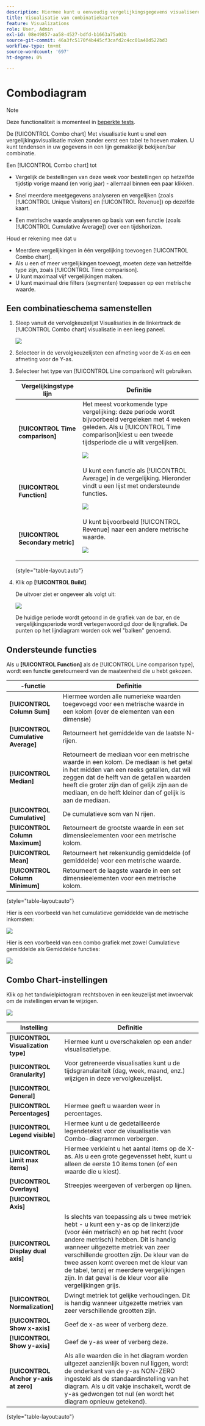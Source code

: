 ```yaml
---
description: Hiermee kunt u eenvoudig vergelijkingsgegevens visualiseren in Analysis Workspace, zoals bouwvergelijkingen met vorige maand, vorig jaar enzovoort.
title: Visualisatie van combinatiekaarten
feature: Visualizations
role: User, Admin
exl-id: 08e49857-aa58-4527-bdfd-b1663a75a02b
source-git-commit: 46a3fc5170f4b445cf3cafd2c4cc01a40d522bd3
workflow-type: tm+mt
source-wordcount: '697'
ht-degree: 0%

---
```


# Combodiagram

>[!NOTE]
>
>Deze functionaliteit is momenteel in [beperkte tests](/help/release-notes/releases.md).

De [!UICONTROL Combo chart] Met visualisatie kunt u snel een vergelijkingsvisualisatie maken zonder eerst een tabel te hoeven maken. U kunt tendensen in uw gegevens in een lijn gemakkelijk bekijken/bar combinatie.

Een [!UICONTROL Combo chart] tot

* Vergelijk de bestellingen van deze week voor bestellingen op hetzelfde tijdstip vorige maand (en vorig jaar) - allemaal binnen een paar klikken.

* Snel meerdere meetgegevens analyseren en vergelijken (zoals [!UICONTROL Unique Visitors] en [!UICONTROL Revenue]) op dezelfde kaart.

* Een metrische waarde analyseren op basis van een functie (zoals [!UICONTROL Cumulative Average]) over een tijdshorizon.

Houd er rekening mee dat u

* Meerdere vergelijkingen in één vergelijking toevoegen [!UICONTROL Combo chart].
* Als u een of meer vergelijkingen toevoegt, moeten deze van hetzelfde type zijn, zoals [!UICONTROL Time comparison].
* U kunt maximaal vijf vergelijkingen maken.
* U kunt maximaal drie filters (segmenten) toepassen op een metrische waarde.

## Een combinatieschema samenstellen

1. Sleep vanuit de vervolgkeuzelijst Visualisaties in de linkertrack de [!UICONTROL Combo chart] visualisatie in een leeg paneel.

   ![](assets/combo-chart-build.png)

1. Selecteer in de vervolgkeuzelijsten een afmeting voor de X-as en een afmeting voor de Y-as.

1. Selecteer het type van [!UICONTROL Line comparison] wilt gebruiken.

   | Vergelijkingstype lijn | Definitie |
   | --- | --- |
   | **[!UICONTROL Time comparison]** | Het meest voorkomende type vergelijking: deze periode wordt bijvoorbeeld vergeleken met 4 weken geleden. Als u [!UICONTROL Time comparison]kiest u een tweede tijdsperiode die u wilt vergelijken.<p>![](assets/combo-time-period.png) |
   | **[!UICONTROL Function]** | U kunt een functie als [!UICONTROL Average] in de vergelijking. Hieronder vindt u een lijst met ondersteunde functies.<p>![](assets/combo-functions.png) |
   | **[!UICONTROL Secondary metric]** | U kunt bijvoorbeeld [!UICONTROL Revenue] naar een andere metrische waarde.<p>![](assets/combo-2metrics.png) |

   {style=&quot;table-layout:auto&quot;}

1. Klik op **[!UICONTROL Build]**.

   De uitvoer ziet er ongeveer als volgt uit:

   ![](assets/combo-output.png)

   De huidige periode wordt getoond in de grafiek van de bar, en de vergelijkingsperiode wordt vertegenwoordigd door de lijngrafiek. De punten op het lijndiagram worden ook wel &quot;balken&quot; genoemd.

## Ondersteunde functies

Als u **[!UICONTROL Function]** als de [!UICONTROL Line comparison type], wordt een functie geretourneerd van de maateenheid die u hebt gekozen.

| -functie | Definitie |
| --- | --- |
| **[!UICONTROL Column Sum]** | Hiermee worden alle numerieke waarden toegevoegd voor een metrische waarde in een kolom (over de elementen van een dimensie) |
| **[!UICONTROL Cumulative Average]** | Retourneert het gemiddelde van de laatste N-rijen. |
| **[!UICONTROL Median]** | Retourneert de mediaan voor een metrische waarde in een kolom. De mediaan is het getal in het midden van een reeks getallen, dat wil zeggen dat de helft van de getallen waarden heeft die groter zijn dan of gelijk zijn aan de mediaan, en de helft kleiner dan of gelijk is aan de mediaan. |
| **[!UICONTROL Cumulative]** | De cumulatieve som van N rijen. |
| **[!UICONTROL Column Maximum]** | Retourneert de grootste waarde in een set dimensieelementen voor een metrische kolom. |
| **[!UICONTROL Mean]** | Retourneert het rekenkundig gemiddelde (of gemiddelde) voor een metrische waarde. |
| **[!UICONTROL Column Minimum]** | Retourneert de laagste waarde in een set dimensieelementen voor een metrische kolom. |

{style=&quot;table-layout:auto&quot;}

Hier is een voorbeeld van het cumulatieve gemiddelde van de metrische inkomsten:

![](assets/combo-cumul-avg.png)

Hier is een voorbeeld van een combo grafiek met zowel Cumulatieve gemiddelde als Gemiddelde functies:

![](assets/combo-two-functions.png)

## Combo Chart-instellingen

Klik op het tandwielpictogram rechtsboven in een keuzelijst met invoervak om de instellingen ervan te wijzigen.

![](assets/combo-settings.png)

| Instelling | Definitie |
| --- | --- |
| **[!UICONTROL Visualization type]** | Hiermee kunt u overschakelen op een ander visualisatietype. |
| **[!UICONTROL Granularity]** | Voor getreneerde visualisaties kunt u de tijdsgranulariteit (dag, week, maand, enz.) wijzigen in deze vervolgkeuzelijst. |
| **[!UICONTROL General]** |  |
| **[!UICONTROL Percentages]** | Hiermee geeft u waarden weer in percentages. |
| **[!UICONTROL Legend visible]** | Hiermee kunt u de gedetailleerde legendetekst voor de visualisatie van Combo-diagrammen verbergen. |
| **[!UICONTROL Limit max items]** | Hiermee verkleint u het aantal items op de X-as. Als u een grote gegevensset hebt, kunt u alleen de eerste 10 items tonen (of een waarde die u kiest). |
| **[!UICONTROL Overlays]** | Streepjes weergeven of verbergen op lijnen. |
| **[!UICONTROL Axis]** |  |
| **[!UICONTROL Display dual axis]** | Is slechts van toepassing als u twee metriek hebt - u kunt een y-as op de linkerzijde (voor één metrisch) en op het recht (voor andere metrisch) hebben. Dit is handig wanneer uitgezette metriek van zeer verschillende grootten zijn. De kleur van de twee assen komt overeen met de kleur van de tabel, tenzij er meerdere vergelijkingen zijn. In dat geval is de kleur voor alle vergelijkingen grijs. |
| **[!UICONTROL Normalization]** | Dwingt metriek tot gelijke verhoudingen. Dit is handig wanneer uitgezette metriek van zeer verschillende grootten zijn. |
| **[!UICONTROL Show x-axis]** | Geef de x-as weer of verberg deze. |
| **[!UICONTROL Show y-axis]** | Geef de y-as weer of verberg deze. |
| **[!UICONTROL Anchor y-axis at zero]** | Als alle waarden die in het diagram worden uitgezet aanzienlijk boven nul liggen, wordt de onderkant van de y-as NON-ZERO ingesteld als de standaardinstelling van het diagram. Als u dit vakje inschakelt, wordt de y-as gedwongen tot nul (en wordt het diagram opnieuw getekend). |

{style=&quot;table-layout:auto&quot;}
